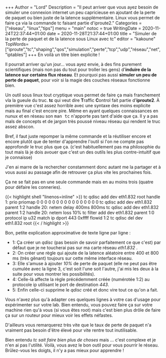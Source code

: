 +++
Author = "Lord"
Description = "Il peut arriver que vous ayez besoin de simuler une connexion internet un peu capricieuse en ajoutant de la perte de paquet ou bien juste de la latence supplémentaire. Linux vous permet de faire ça via la commande tc faisant partie d'iproute2."
Categories = ["réseau", "linux","tips"]
menu = "main"
notoc = true
WritingDate = 2020-11-24T22:37:44+01:00
date = 2020-11-28T21:37:44+01:00
title = "Simuler de la perte de paquet et de la latence sous Linux avec tc"
editor = "kakoune"
TopWords=["iproute","tc","shaping","qos","simulation","perte","tcp","udp","réseau","net","iptables"]
+++
En voilà un titre bien explicite !

Il pourrait arriver qu'un jour… vous ayez envie, à des fins purement scientifiques (mais non pas du tout pour troller les gens) d'**induire de la latence sur certains flux réseau**.
Et pourquoi pas aussi **simuler un peu de perte de paquet**, pour voir si la magie des couches réseaux fonctionne bien.

Un outil sous linux tout cryptique vous permet de faire ça mais franchement vla la gueule du truc.
**tc** qui veut dire **T**raffic **C**ontrol fait partie d'**iproute2**.
À première vue c'est assez horrible avec une syntaxe des moins explicite mais au final c'est encore pire.
Même en ayant quelques connaissances en nunux et en réseau son <kbd>man tc</kbd> n'apporte pas tant d'aide que ça.
Il y a pas mals de concepts et de jargon très poussé niveau réseau qui rendent le truc assez abscon.

Bref, il faut juste repomper la même commande et la réutiliser encore et encore plutôt que de tenter d'apprendre l'outil si l'on ne compte pas approfondir le truc plus que ça.
(c'est habituellement pas ma philosophie du tout mais là je dois avouer que c'est un des outils les plus contre-intuitif que je connaisse)

J'en ai marre de la rechercher constamment donc autant me la partager et à vous aussi au passage afin de retrouver ça plus vite les prochaines fois.

Ça ne se fait pas en une seule commande mais en au moins trois (quatre pour défaire les conneries).

{{< highlight shell "linenos=inline" >}}
tc qdisc add dev eth1.832 root handle 1: prio priomap 0 0 0 0 0 0 0 0 0 0 0 0 0 0 0 0
tc qdisc add dev eth1.832 parent 1:2 handle 20: netem delay 400ms 800ms
tc qdisc add dev eth1.832 parent 1:2 handle 20: netem loss 10%
tc filter add dev eth1.832 parent 1:0 protocol ip u32 match ip dport 443 0xffff flowid 1:2
tc qdisc del dev eth1.832 root
{{< / highlight >}}

Bon, petite explication approximative de texte ligne par ligne :

  - 1: Ça créer un *qdisc* (pas besoin de savoir parfaitement ce que c'est) par défaut que je ne toucherai pas sur ma carte réseau *eth1.832* .
  - 2: On créer une règle qui ajoute de la latence aléatoire entre 400 et 800 ms (très gênant) toujours sur cette même interface réseau.
  - 3: Elle s'amuse à ajouter *10%* de perte de paquet (elle ne peut pas être cumulée avec la ligne 3, c'est soit l'une soit l'autre, j'ai mis les deux à la suite pour vous montrer les possibilités).
  - 4: Celle-là affecte la règle précédemment créée (numérotée 1:2) au protocole ip utilisant le port de destination *443*.
  - 5: Enfin celle-ci supprime le *qdisc* créé et donc vire tout ce qu'on a fait.

Vous n'avez plus qu'à adapter ces quelques lignes à votre cas d'usage pour expérimenter sur votre lab.
Bien entendu, vous pouvez faire ça sur votre machine rien qu'à vous (si vous êtes root) mais c'est bien plus drôle de faire ça sur un routeur pour mieux voir les effets néfastes.

D'ailleurs vous remarquerez très vite que le taux de perte de paquet n'a vraiment pas besoin d'être élevé pour vite rentre tout inutilisable.

Bien entendu *tc sait faire bien plus de choses* mais … c'est complexe et je n'en ai pas l'utilité.
Voilà, vous avez le bon outil pour vous pourrir le réseau.
Brûlez-vous les doigts, il n'y a pas mieux pour apprendre !

